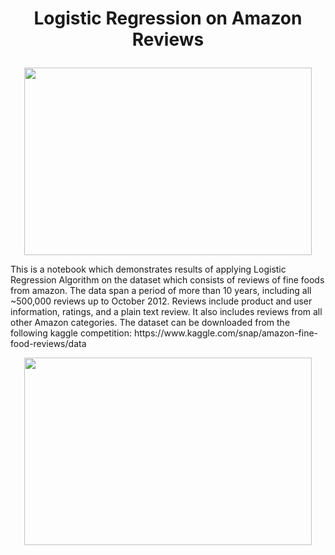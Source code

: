 # <p align="center">Logistic Regression on Amazon Reviews</p>
<p align="center">
  <img width="460" height="300" src="https://i0.wp.com/dataaspirant.com/wp-content/uploads/2017/03/logistic_regression_model.jpg?w=700&ssl=1">
</p>
This is a notebook  which demonstrates results of applying Logistic Regression Algorithm on the dataset which consists of reviews of
fine foods from amazon. The data span a period of more than 10 years, 
including all ~500,000 reviews up to October 2012. Reviews include product and user information, 
ratings, and a plain text review. It also includes reviews from all other Amazon categories.
The dataset can be downloaded from the following kaggle competition: https://www.kaggle.com/snap/amazon-fine-food-reviews/data


<p align="center">
  <img width="460" height="300" src="https://i2.wp.com/dataaspirant.com/wp-content/uploads/2017/03/softmax_function.png?resize=768%2C162&ssl=1">
</p>
